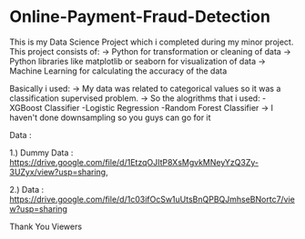# Online-Payment-Fraud-Detection
This is my Data Science Project which i completed during my minor project. This project consists of: -> Python for transformation or cleaning of data -> Python libraries like matplotlib or seaborn for visualization of data -> Machine Learning for calculating the accuracy of the data

Basically i used:
-> My data was related to categorical values so it was a classification supervised problem.
-> So the alogrithms that i used: 
            -XGBoost Classifier
            -Logistic Regression 
            -Random Forest Classifier
-> I haven't done downsampling so you guys can go for it

Data :

1.) Dummy Data : https://drive.google.com/file/d/1EtzqOJItP8XsMgvkMNeyYzQ3Zy-3UZyx/view?usp=sharing, 

2.) Data : https://drive.google.com/file/d/1c03ifOcSw1uUtsBnQPBQJmhseBNortc7/view?usp=sharing


Thank You Viewers
